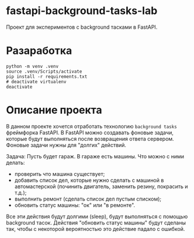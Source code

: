 # fastapi-background-tasks-lab
Проект для экспериментов с background тасками в FastAPI.

# Разаработка
```
python -m venv .venv
source .venv/Scripts/activate
pip install -r requirements.txt
# deactivate virtualenv
deactivate
```

# Описание проекта
В данном проекте хочется отработать технологию `background tasks` фреймфорка FastAPI. В FastAPI можно создавать фоновые задачи, которые будут выполняться после возвращения ответа сервером. Фоновые задачи нужны для "долгих" действий.

Задача:
Пусть будет гараж. В гараже есть машины. Что можно с ними делать:
- проверить что машина существует;
- добавить список дел, которые нужно сделать с машиной в автомастерской (починить двигатель, заменить резину, покрасить и т.д.);
- выполнить ремонт (сделать список дел пустым списком);
- обновить статус машины: "ок" или "в ремонте".

Все эти действия будут долгими (sleep), будут выполняться с помощью background тасок.
Действия "обновить статус машины" будут сделаны так, чтобы с некоторой вероятностью это действие падало с ошибкой. 
